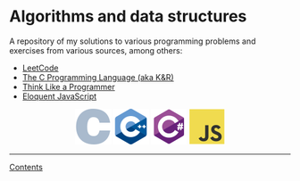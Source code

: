 # Algorithms and data structures

<!-- Front matter -->
A repository of my solutions to various programming problems and exercises from various sources, among others:  
* [LeetCode](https://leetcode.com/)
* [The C Programming Language (aka K&R)](https://en.wikipedia.org/wiki/The_C_Programming_Language)  
* [Think Like a Programmer](https://nostarch.com/thinklikeaprogrammer)  
* [Eloquent JavaScript](https://eloquentjavascript.net/)

<div align="center">
<!--
![alt text](.assets/c-original.png)
![alt text](.assets/cplusplus-original.png)
![alt text](.assets/csharp-original.png)
![alt text](.assets/javascript-original.png)
-->

<img src='https://raw.githubusercontent.com/devicons/devicon/refs/heads/master/icons/c/c-original.svg' width="64" height="64" alt="C logo featuring a stylized letter C in a blue gradient, representing the C programming language.">

<img src='https://raw.githubusercontent.com/devicons/devicon/refs/heads/master/icons/cplusplus/cplusplus-original.svg' width="64" height="64" alt="C++ logo featuring a stylized letter C with two plus symbols in a blue gradient, representing the C sharp programming language.">

<img src='https://raw.githubusercontent.com/devicons/devicon/refs/heads/master/icons/csharp/csharp-original.svg' width="64" height="64" alt="C sharp logo featuring a stylized letter C with a sharp symbol in a purple gradient, representing the C sharp programming language.">

<img src='https://raw.githubusercontent.com/devicons/devicon/refs/heads/master/icons/javascript/javascript-original.svg' width="64" height="64" alt="JavaScript logo featuring a bold yellow square with stylized black letters JS in the center, representing the JavaScript programming language.">

</div>

---

[Contents](DIRECTORY.md)